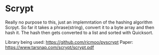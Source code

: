 # Scrypt
Really no purpose to this, just an implemntation of the hashing algorithm Scrpyt. So far it takes a phrase(string), convert it to a byte array and then hash it. The hash then gets converted to a list and sorted with Quicksort.

Library being used: https://github.com/ricmoo/pyscrypt
Paper: https://www.tarsnap.com/scrypt/scrypt.pdf